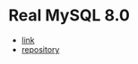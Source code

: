 # Real MySQL 8.0

- [link](https://wikibook.co.kr/realmysql801/)
- [repository](https://github.com/wikibook/realmysql80)
